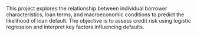 This project explores the relationship between individual borrower characteristics, loan terms, and macroeconomic conditions to predict the likelihood of loan default. The objective is to assess credit risk using logistic regression and interpret key factors influencing defaults.
